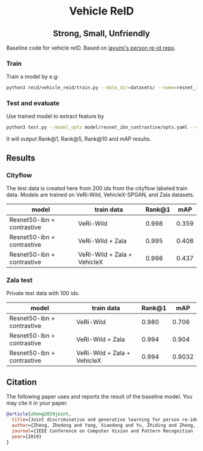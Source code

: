 <h1 align="center"> Vehicle ReID </h1>
<h2 align="center"> Strong, Small, Unfriendly </h2>

Baseline code for vehicle reID. Based on [layumi's person re-id repo](https://github.com/layumi/Person_reID_baseline_pytorch).

### Train
Train a model by e.g:

```bash
python3 reid/vehicle_reid/train.py --data_dir=datasets/ --name=resnet_ibn --train_csv_path=datasets/annot/id_split_verzal.csv --val_csv_path=datasets/annot/id_split_ver_val.csv --save_freq=1 --fp16 --ibn --contrast --erasing_p=0.5 --total_epoch=13
```

### Test and evaluate
Use trained model to extract feature by
```bash
python3 test.py --model_opts model/resnet_ibn_contrastive/opts.yaml --checkpoint model/resnet_ibn_contrastive/net_14.pth --query_csv_path ../../datasets/annot/id_split_cityflow_query.csv --gallery_csv_path ../../datasets/annot/id_split_cityflow_gallery.csv --data_dir ../../datasets/ --batchsize=8
```
It will output Rank@1, Rank@5, Rank@10 and mAP results.

## Results
### Cityflow 
The test data is created here from 200 ids from the cityflow labeled train data.
Models are trained on VeRi-Wild, VehicleX-SPGAN, and Zala datasets.

| model | train data | Rank@1 | mAP | 
|---|---|---|---|
| Resnet50-ibn + contrastive | VeRi-Wild | 0.998| 0.359 | 
| Resnet50-ibn + contrastive | VeRi-Wild + Zala | 0.995 | 0.408 |
| Resnet50-ibn + contrastive | VeRi-Wild + Zala + VehicleX | 0.998 |0.437 |

### Zala test
Private test data with 100 ids.

| model | train data | Rank@1 | mAP | 
|---|---|---|---|
| Resnet50-ibn + contrastive | VeRi-Wild | 0.980| 0.706 |
| Resnet50-ibn + contrastive | VeRi-Wild + Zala | 0.994 | 0.904 |
| Resnet50-ibn + contrastive | VeRi-Wild + Zala + VehicleX |0.994 |0.9032 |



## Citation
The following paper uses and reports the result of the baseline model. You may cite it in your paper.
```bib
@article{zheng2019joint,
  title={Joint discriminative and generative learning for person re-identification},
  author={Zheng, Zhedong and Yang, Xiaodong and Yu, Zhiding and Zheng, Liang and Yang, Yi and Kautz, Jan},
  journal={IEEE Conference on Computer Vision and Pattern Recognition (CVPR)},
  year={2019}
}
```


